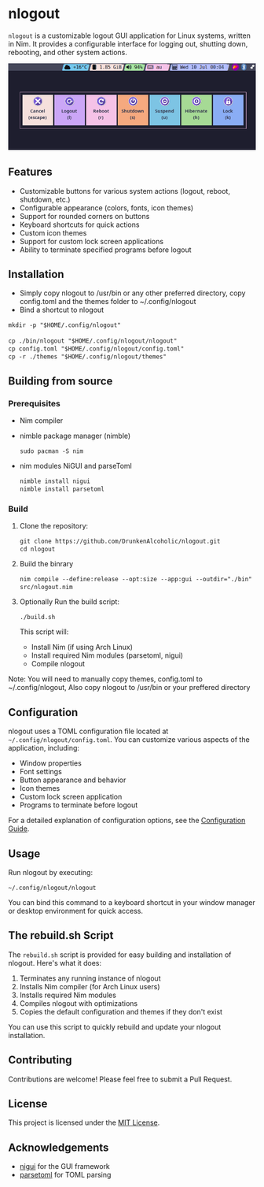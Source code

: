 # nlogout

`nlogout` is a customizable logout GUI application for Linux systems, written in Nim. It provides a configurable interface for logging out, shutting down, rebooting, and other system actions.

![Alt text](https://github.com/DrunkenAlcoholic/nlogout/blob/main/Custom.Catppuccin.Theme.To.Match.Status.Bar.png?raw=true "Example theme to match statusbar")

## Features

- Customizable buttons for various system actions (logout, reboot, shutdown, etc.)
- Configurable appearance (colors, fonts, icon themes)
- Support for rounded corners on buttons
- Keyboard shortcuts for quick actions
- Custom icon themes
- Support for custom lock screen applications
- Ability to terminate specified programs before logout

## Installation
 - Simply copy nlogout to /usr/bin or any other preferred directory, copy config.toml and the themes folder to ~/.config/nlogout
 - Bind a shortcut to nlogout

 ```
 mkdir -p "$HOME/.config/nlogout"

 cp ./bin/nlogout "$HOME/.config/nlogout/nlogout"
 cp config.toml "$HOME/.config/nlogout/config.toml"
 cp -r ./themes "$HOME/.config/nlogout/themes"
 ```

## Building from source

### Prerequisites

- Nim compiler
- nimble package manager (nimble)
   ```
   sudo pacman -S nim
   ```

- nim modules NiGUI and parseToml
   ```
   nimble install nigui
   nimble install parsetoml
   ```
### Build

1. Clone the repository:
   ```
   git clone https://github.com/DrunkenAlcoholic/nlogout.git
   cd nlogout
   ```
2. Build the binrary
   ```
   nim compile --define:release --opt:size --app:gui --outdir="./bin" src/nlogout.nim
   ```

3. Optionally Run the build script:
   ```
   ./build.sh
   ```

   This script will:
   - Install Nim (if using Arch Linux)
   - Install required Nim modules (parsetoml, nigui)
   - Compile nlogout

 Note: You will need to manually copy themes, config.toml to ~/.config/nlogout, Also copy nlogout to /usr/bin or your preffered directory


## Configuration

nlogout uses a TOML configuration file located at `~/.config/nlogout/config.toml`. You can customize various aspects of the application, including:

- Window properties
- Font settings
- Button appearance and behavior
- Icon themes
- Custom lock screen application
- Programs to terminate before logout

For a detailed explanation of configuration options, see the [Configuration Guide](nlogout.Configuration.Guide.md).

## Usage

Run nlogout by executing:

```
~/.config/nlogout/nlogout
```

You can bind this command to a keyboard shortcut in your window manager or desktop environment for quick access.

## The rebuild.sh Script

The `rebuild.sh` script is provided for easy building and installation of nlogout. Here's what it does:

1. Terminates any running instance of nlogout
2. Installs Nim compiler (for Arch Linux users)
3. Installs required Nim modules
4. Compiles nlogout with optimizations
5. Copies the default configuration and themes if they don't exist

You can use this script to quickly rebuild and update your nlogout installation.

## Contributing

Contributions are welcome! Please feel free to submit a Pull Request.

## License

This project is licensed under the [MIT License](LICENSE).

## Acknowledgements

- [nigui](https://github.com/simonkrauter/NiGui) for the GUI framework
- [parsetoml](https://github.com/NimParsers/parsetoml) for TOML parsing
